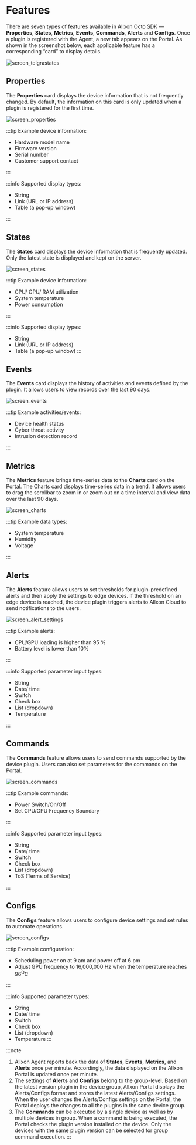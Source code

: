 # Features

There are seven types of features available in Allxon Octo SDK — **Properties**, **States**, **Metrics**, **Events**, **Commands**, **Alerts** and **Configs**. Once a plugin is registered with the Agent, a new tab appears on the Portal. As shown in the screenshot below, each applicable feature has a corresponding “card” to display details.

![screen_telgrastates](../_img/screen_telgrastates.png)

## Properties
The **Properties** card displays the device information that is not frequently changed. By default, the information on this card is only updated when a plugin is registered for the first time.



![screen_properties](../_img/screen_properties.png)

:::tip Example device information:
- Hardware model name
- Firmware version
- Serial number
- Customer support contact

:::

:::info Supported display types:
- String
- Link (URL or IP address)
- Table (a pop-up window)

:::

## States
The **States** card displays the device information that is frequently updated. Only the latest state is displayed and kept on the server.

![screen_states](../_img/screen_states.png)

:::tip Example device information:
- CPU/ GPU/ RAM utilization
- System temperature
- Power consumption

:::

:::info Supported display types:
- String
- Link (URL or IP address)
- Table (a pop-up window)
:::

## Events

The **Events** card displays the history of activities and events defined by the plugin. It allows users to view records over the last 90 days.

![screen_events](../_img/screen_events.png)

:::tip Example activities/events:
- Device health status
- Cyber threat activity
- Intrusion detection record

:::

## Metrics
The **Metrics** feature brings time-series data to the **Charts** card on the Portal. The Charts card displays time-series data in a trend. It allows users to drag the scrollbar to zoom in or zoom out on a time interval and view data over the last 90 days.


![screen_charts](../_img/screen_charts.png)

:::tip Example data types:
- System temperature
- Humidity
- Voltage

:::

## Alerts
The **Alerts** feature allows users to set thresholds for plugin-predefined alerts and then apply the settings to edge devices. If the threshold on an edge device is reached, the device plugin triggers alerts to Allxon Cloud to send notifications to the users.

![screen_alert_settings](../_img/screen_alert_settings.png)

:::tip Example alerts:
- CPU/GPU loading is higher than 95 %
- Battery level is lower than 10%

:::

:::info Supported parameter input types:
- String ​
- Date/ time​
- Switch ​
- Check box​
- List (dropdown)
- Temperature 

:::

## Commands
The **Commands** feature allows users to send commands supported by the device plugin. Users can also set parameters for the commands on the Portal.

![screen_commands](../_img/screen_commands.png)

:::tip Example commands:
- Power Switch/On/Off
- Set CPU/GPU Frequency Boundary

:::

:::info Supported parameter input types:
- String ​
- Date/ time​
- Switch ​
- Check box​
- List (dropdown)
- ToS  (Terms of Service)

:::

## Configs
The **Configs** feature allows users to configure device settings and set rules to automate operations.

![screen_configs](../_img/screen_configs.png)

:::tip Example configuration:
- Scheduling power on at 9 am and power off at 6 pm
- Adjust GPU frequency to 16,000,000 Hz when the temperature reaches 96<sup>O</sup>C

:::

:::info Supported parameter types:
- String ​
- Date/ time​
- Switch ​
- Check box​
- List (dropdown)
- Temperature
:::

:::note
1. Allxon Agent reports back the data of **States**, **Events**, **Metrics**, and **Alerts** once per minute. Accordingly, the data displayed on the Allxon Portal is updated once per minute.
2. The settings of **Alerts** and **Configs** belong to the group-level. Based on the latest version plugin in the device group, Allxon Portal displays the Alerts/Configs format and stores the latest Alerts/Configs settings. When the user changes the Alerts/Configs settings on the Portal, the Portal deploys the changes to all the plugins in the same device group.
3. The **Commands** can be executed by a single device as well as by multiple devices in group. When a command is being executed, the Portal checks the plugin version installed on the device. Only the devices with the same plugin version can be selected for group command execution.
:::

